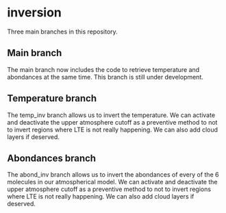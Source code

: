 # inversion

Three main branches in this repository.

## Main branch

The main branch now includes the code to retrieve temperature and abondances at the same time. This branch is still under development.

## Temperature branch

The temp_inv branch allows us to invert the temperature. We can activate and deactivate the upper atmosphere cutoff as a preventive method to  not to invert regions where LTE is not really happening. We can also add cloud layers if deserved.

## Abondances branch

The abond_inv branch allows us to invert the abondances of every of the 6 molecules in our atmospherical model. We can activate and deactivate the upper atmosphere cutoff as a preventive method to  not to invert regions where LTE is not really happening. We can also add cloud layers if deserved.
